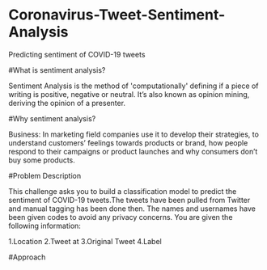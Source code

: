 # Coronavirus-Tweet-Sentiment-Analysis

Predicting sentiment of COVID-19 tweets

#What is sentiment analysis?

Sentiment Analysis is the method of 'computationally' defining if a piece of writing is positive, negative or neutral. It’s also known as opinion mining, deriving the opinion of a presenter.

#Why sentiment analysis?

Business: In marketing field companies use it to develop their strategies, to understand customers’ feelings towards products or brand, how people respond to their campaigns or product launches and why consumers don’t buy some products.

#Problem Description

This challenge asks you to build a classification model to predict the sentiment of COVID-19 tweets.The tweets have been pulled from Twitter and manual tagging has been done then. The names and usernames have been given codes to avoid any privacy concerns. You are given the following information:

1.Location
2.Tweet at
3.Original Tweet
4.Label

#Approach
